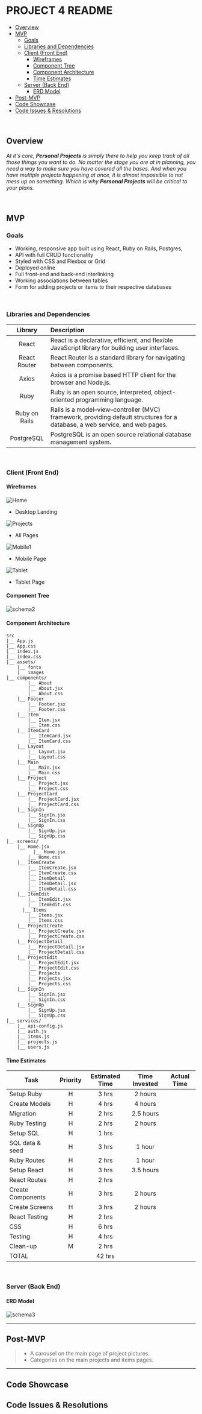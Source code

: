 # PROJECT 4 README <!-- omit in toc -->

- [Overview](#overview)
- [MVP](#mvp)
  - [Goals](#goals)
  - [Libraries and Dependencies](#libraries-and-dependencies)
  - [Client (Front End)](#client-front-end)
    - [Wireframes](#wireframes)
    - [Component Tree](#component-tree)
    - [Component Architecture](#component-architecture)
    - [Time Estimates](#time-estimates)
  - [Server (Back End)](#server-back-end)
    - [ERD Model](#erd-model)
- [Post-MVP](#post-mvp)
- [Code Showcase](#code-showcase)
- [Code Issues & Resolutions](#code-issues--resolutions)

<br>

## Overview

_At it's core, **Personal Projects** is simply there to help you keep track of all those things you want to do. No matter the stage you are at in planning, you need a way to make sure you have covered all the bases. And when you have multiple projects happening at once, it is almost impossible to not mess up on something. Which is why **Personal Projects** will be critical to your plans._

<br>

## MVP

### Goals

- Working, responsive app built using React, Ruby on Rails, Postgres, 
- API with full CRUD functionality
- Styled with CSS and Flexbox or Grid
- Deployed online
- Full front-end and back-end interlinking
- Working associations between tables
- Form for adding projects or items to their respective databases

<br>

### Libraries and Dependencies

|    Library     | Description                                                  |
| :------------: | :----------------------------------------------------------- |
|     React      | React is a declarative, efficient, and flexible JavaScript library for building user interfaces. |
|  React Router  | React Router is a standard library for navigating between components. |
| Axios | Axios is a promise based HTTP client for the browser and Node.js. |
|      Ruby      | Ruby is an open source, interpreted, object-oriented programming language. |
| Ruby on Rails  | Rails is a model–view–controller (MVC) framework, providing default structures for a database, a web service, and web pages. |
| PostgreSQL | PostgreSQL is an open source relational database management system. |

<br>

### Client (Front End)

#### Wireframes

![Home](https://github.com/texasrachel/Personal_Projects-/blob/main/public/images/web1.png)

- Desktop Landing

![Projects](https://github.com/texasrachel/Personal_Projects-/blob/main/public/images/web2.png)

- All Pages

![Mobile1](https://github.com/texasrachel/Personal_Projects-/blob/main/public/images/mobile1.png)

- Mobile Page

![Tablet](https://github.com/texasrachel/Personal_Projects-/blob/main/public/images/tablet1.png)

- Tablet Page

#### Component Tree

![schema2](https://github.com/texasrachel/Personal_Projects-/blob/main/public/images/schema1.png)

#### Component Architecture

``` structure
src
|__ App.js
|__ App.css
|__ index.js
|__ index.css
|__ assets/
    |__ fonts
    |__ images
|__ components/
 		|__ About
        |__ About.jsx
        |__ About.css
    |__ Footer
        |__ Footer.jsx
        |__ Footer.css
    |__ Item
        |__ Item.jsx
        |__ Item.css
    |__ ItemCard
        |__ ItemCard.jsx
        |__ ItemCard.css
    |__ Layout
        |__ Layout.jsx
        |__ Layout.css
    |__ Main
        |__ Main.jsx
        |__ Main.css
    |__ Project
        |__ Project.jsx
        |__ Project.css
    |__ ProjectCard
        |__ ProjectCard.jsx
        |__ ProjectCard.css
    |__ SignIn
        |__ SignIn.jsx
        |__ SignIn.css
    |__ SignUp
        |__ SignUp.jsx
        |__ SignUp.css
|__ screens/
    |__ Home.jsx
	      |__ Home.jsx
        |__ Home.css
    |__ ItemCreate
        |__ ItemCreate.jsx
        |__ ItemCreate.css
		|__ ItemDetail
        |__ ItemDetail.jsx
        |__ ItemDetail.css
    |__ ItemEdit
        |__ ItemEdit.jsx
        |__ ItemEdit.css
 	  |__ Items
        |__ Items.jsx
        |__ Items.css
    |__ ProjectCreate
        |__ ProjectCreate.jsx
        |__ ProjectCreate.css
    |__ ProjectDetail
        |__ ProjectDetail.jsx
        |__ ProjectDetail.css
    |__ ProjectEdit
        |__ ProjectEdit.jsx
        |__ ProjectEdit.css
		|__ Projects
        |__ Projects.jsx
        |__ Projects.css
    |__ SignIn
        |__ SignIn.jsx
        |__ SignIn.css
    |__ SignUp
        |__ SignUp.jsx
        |__ SignUp.css
|__ services/
    |__ api-config.js
    |__ auth.js
    |__ items.js
    |__ projects.js
    |__ users.js
```

#### Time Estimates

| Task                        | Priority | Estimated Time | Time Invested | Actual Time |
| --------------------------- | :------: | :------------: | :-----------: | :---------: |
| Setup Ruby                  |    H     |     3 hrs      | 2 hours |             |
| Create Models |    H     |     4 hrs     | 4 hours |             |
| Migration | H | 2 hrs | 2.5 hours | |
| Ruby Testing | H | 2 hrs | 2 hours | |
| Setup SQL | H | 1 hrs | ||
| SQL data & seed | H | 3 hrs | 1 hour ||
| Ruby Routes | H | 2 hrs | 1 hour ||
| Setup React | H | 3 hrs | 3.5 hours ||
| React Routes | H | 2 hrs | ||
| Create Components | H | 3 hrs | 2 hours ||
| Create Screens | H | 3 hrs | 2 hours ||
| React Testing | H | 2 hrs |  ||
| CSS | H | 6 hrs | ||
| Testing | H | 4 hrs | ||
| Clean-up | M | 2 hrs | ||
| TOTAL                       |          |     42 hrs     |          |          |

<br>

### Server (Back End)

#### ERD Model

![schema3](https://github.com/texasrachel/Personal_Projects-/blob/main/public/images/Project%20Project.jpg)

***

## Post-MVP

> - A carousel on the main page of project pictures. 
> - Categories on the main projects and items pages.

***

## Code Showcase

> 

## Code Issues & Resolutions

> 
